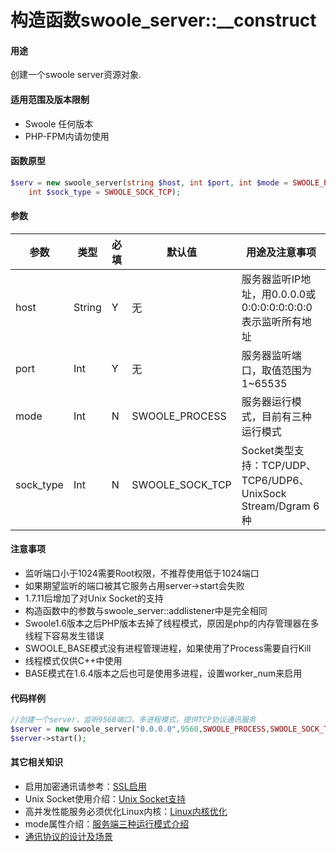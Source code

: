 # 构造函数swoole_server::__construct

#### 用途
创建一个swoole server资源对象.

#### 适用范围及版本限制
 * Swoole 任何版本
 * PHP-FPM内请勿使用

#### 函数原型

```php
$serv = new swoole_server(string $host, int $port, int $mode = SWOOLE_PROCESS,
    int $sock_type = SWOOLE_SOCK_TCP);
```

#### 参数
|参数|类型|必填|默认值|用途及注意事项|
|-----|-----|----|---|----------------------------|
|host|String|Y|无|服务器监听IP地址，用0.0.0.0或0:0:0:0:0:0:0:0表示监听所有地址|
|port|Int|Y|无|服务器监听端口，取值范围为1~65535|
|mode|Int|N|SWOOLE_PROCESS|服务器运行模式，目前有三种运行模式|
|sock_type|Int|N|SWOOLE_SOCK_TCP|Socket类型支持：TCP/UDP、TCP6/UDP6、UnixSock Stream/Dgram 6种|

#### 注意事项
 * 监听端口小于1024需要Root权限，不推荐使用低于1024端口
 * 如果期望监听的端口被其它服务占用server->start会失败
 * 1.7.11后增加了对Unix Socket的支持
 * 构造函数中的参数与swoole_server::addlistener中是完全相同
 * Swoole1.6版本之后PHP版本去掉了线程模式，原因是php的内存管理器在多线程下容易发生错误
 * SWOOLE_BASE模式没有进程管理进程，如果使用了Process需要自行Kill
 * 线程模式仅供C++中使用
 * BASE模式在1.6.4版本之后也可是使用多进程，设置worker_num来启用

#### 代码样例
```php
//创建一个server，监听9560端口，多进程模式，提供TCP协议通讯服务
$server = new swoole_server("0.0.0.0",9560,SWOOLE_PROCESS,SWOOLE_SOCK_TCP);
$server->start();

```

#### 其它相关知识
 * 启用加密通讯请参考：[SSL启用]()
 * Unix Socket使用介绍：[Unix Socket支持]()
 * 高并发性能服务必须优化Linux内核：[Linux内核优化]()
 * mode属性介绍：[服务端三种运行模式介绍]()
 * [通讯协议的设计及场景]()